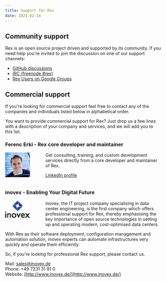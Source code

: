 ```yaml
---
title: Support for Rex
date: 2021-02-14
---
```


## Community support

Rex is an open source project driven and supported by its community. If you need help you're invited to join the discussion on one of our support channels:

- [GitHub discussions](https://github.com/RexOps/Rex/discussions)
- [IRC (freenode #rex)](https://webchat.freenode.net/#rex)
- [Rex Users on Google Groups](https://groups.google.com/group/rex-users)

## Commercial support

If you're looking for commercial support feel free to contact any of the companies and individuals listed below in alphabetical order.

You want to provide commercial support for Rex? Just drop us a few lines with a description of your company and services, and we will add you to this list.

### Ferenc Erki - Rex core developer and maintainer

<img style="float:left; padding-right: 50px;" src="/public/images/skin/rexify.org/ferki.jpg" alt="FErki" width="80" height="80" />

Get consulting, training, and custom development services directly from a core developer and maintainer of Rex.

<a href="https://www.linkedin.com/in/ferki/" class="btn">LinkedIn profile</a>
<div style="overflow:auto"></div>

### inovex - Enabling Your Digital Future

<img style="float:left; padding-right: 50px; padding-bottom: 20px;" src="/public/images/skin/rexify.org/inovex_logo.png" alt="inovex" width="80" height="55" />

inovex, the IT project company specialising in data center engineering, is the first company which offers professional support for Rex, thereby emphasising the key importance of open source technologies in setting up and operating modern, cost-optimised data centers.

With Rex as their software deployment, configuration management and automation solution, inovex experts can automate infrastructures very quickly and operate them efficiently.

So, if you're looking for professional Rex support, please contact us.

Mail: [sales@inovex.de](mailto:sales@inovex.de)  
Phone: +49 7231 31 91 0  
Website: [http://www.inovex.de/](http://www.inovex.de/)

<div style="overflow:auto"></div>
